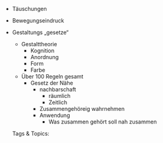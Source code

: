 - Täuschungen
- Bewegungseindruck
- Gestaltungs „gesetze“
  - Gestalttheorie
    - Kognition
    - Anordnung
    - Form
    - Farbe
  - Über 100 Regeln gesamt
    - Gesetz der Nähe
      - nachbarschaft
        - räumlich 
        - Zeitlich
      - Zusammengehöreig wahrnehmen
      - Anwendung
        - Was zusammen gehört soll nah zusammen

   Tags & Topics:
   